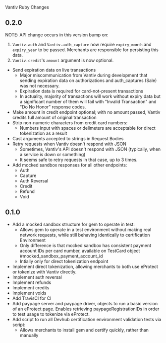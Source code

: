 Vantiv Ruby Changes

0.2.0
-----------

NOTE: API change occurs in this version bump on:

1. `Vantiv.auth` and `Vantiv.auth_capture` now require `expiry_month`
   and `expiry_year` to be passed. Merchants are responsible for persisting
   this data.
2. `Vantiv.credit`'s `amount` argument is now optional.

- Send expiration data on live transactions
  - Major miscommunication from Vantiv during development that sending
    expiration data on authorizations and auth_captures (Sale) was
    not necessary.
  - Expiration data is required for card-not-present transactions
  - In actuality, majority of transactions will work without expiry
    data but a significant number of them will fail with "Invalid Transaction"
    and "Do No Honor" response codes.
- Make amount in credit endpoint optional; with no amount passed, Vantiv
  credits full amount of original transaction
- Strip non-numeric characters from credit card numbers:
  - Numbers input with spaces or delimeters are acceptable for direct
    tokenization as a result
- Cast arguments accepted to strings in Request Bodies
- Retry requests when Vantiv doesn't respond with JSON
  - Sometimes, Vantiv's API doesn't respond with JSON (typically, when
    a service is down or something)
  - It seems safe to retry requests in that case, up to 3 times.
- Add mocked sandbox responses for all other endpoints:
  - Auth
  - Capture
  - Auth Reversal
  - Credit
  - Refund
  - Void

0.1.0
-----------

- Add a mocked sandbox structure for gem to operate in test:
  - Allows gem to operate in a test environment without making real
    network requests, while still behaving identically to certification
    Environment
  - Only difference is that mocked sandbox has consistent payment account
    IDs per card number, available on TestCard object
    #mocked_sandbox_payment_account_id
  - Intially only for direct tokenization endpoint
- Implement direct tokenization, allowing merchants to both use eProtect or
  tokenize with Vantiv directly.
- Implement auth reversal
- Implement refunds
- Implement credits
- Implement voids
- Add TravisCI for CI
- Add paypage server and paypage driver, objects to run a basic version of
  an eProtect page. Enables retrieving paypageRegistrationIDs in order to test
  usage to tokenize via eProtect.
- Add script to run all Devhub certification environment validation tests
  via script:
  - Allows merchants to install gem and certify quickly, rather than manually


